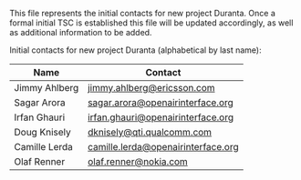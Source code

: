 This file represents the initial contacts for new project Duranta. Once a formal initial TSC is established this file will be updated accordingly, as well as additional information to be added.

Initial contacts for new project Duranta (alphabetical by last name):

| Name | Contact |
| --- | --- |
| Jimmy Ahlberg | [jimmy.ahlberg@ericsson.com](mailto:jimmy.ahlberg@ericsson.com) |
| Sagar Arora | [sagar.arora@openairinterface.org](mailto:sagar.arora@openairinterface.org) |
| Irfan Ghauri | [irfan.ghauri@openairinterface.org](mailto:irfan.ghauri@openairinterface.org) |
| Doug Knisely | [dknisely@qti.qualcomm.com](mailto:dknisely@qti.qualcomm.com) |
| Camille Lerda | [camille.lerda@openairinterface.org](mailto:camille.lerda@openairinterface.org) |
| Olaf Renner | [olaf.renner@nokia.com](mailto:olaf.renner@nokia.com) |
